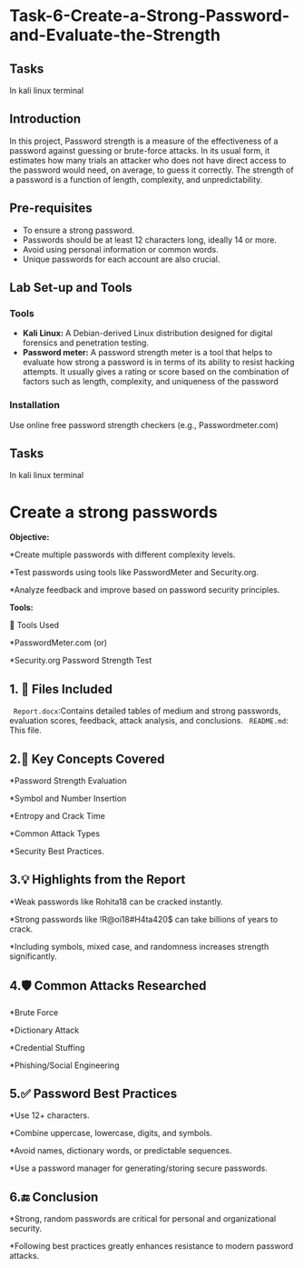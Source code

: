 
# Task-6-Create-a-Strong-Password-and-Evaluate-the-Strength

## Tasks
In kali linux terminal

## Introduction
In this project, Password strength is a measure of the effectiveness of a password against guessing or brute-force attacks. In its usual form, it estimates how many trials an attacker who does not have direct access to the password would need, on average, to guess it correctly.  The strength of a password is a function of length, complexity, and unpredictability.

## Pre-requisites
- To ensure a strong password.
- Passwords should be at least 12 characters long, ideally 14 or more.
-  Avoid using personal information or common words.
-  Unique passwords for each account are also crucial.

## Lab Set-up and Tools

### Tools
- **Kali Linux:** A Debian-derived Linux distribution designed for digital forensics and penetration testing.
- **Password meter:** A password strength meter is a tool that helps to evaluate how strong a password is in terms of its ability to resist hacking attempts. It usually gives a rating or score based on the combination of factors such as length, complexity, and uniqueness of the password
                                                       
### Installation
Use online free password strength checkers (e.g., Passwordmeter.com)

## Tasks
In kali linux terminal
# Create a strong passwords
**Objective:**

*Create multiple passwords with different complexity levels.

*Test passwords using tools like PasswordMeter and Security.org.

*Analyze feedback and improve based on password security principles.

**Tools:**

🧪 Tools Used

*PasswordMeter.com
             (or)
             
*Security.org Password Strength Test

## 1. 📁 Files Included
 ``` Report.docx```:Contains detailed tables of medium and strong passwords, evaluation scores, feedback, attack analysis, and conclusions.
 ``` README.md```: This file.

## 2.🔐 Key Concepts Covered

*Password Strength Evaluation

*Symbol and Number Insertion

*Entropy and Crack Time

*Common Attack Types

*Security Best Practices.

## 3.💡 Highlights from the Report

*Weak passwords like Rohita18 can be cracked instantly.

*Strong passwords like !R@oi18#H4ta420$ can take billions of years to crack.

*Including symbols, mixed case, and randomness increases strength significantly.

## 4.🛡️ Common Attacks Researched
*Brute Force

*Dictionary Attack

*Credential Stuffing

*Phishing/Social Engineering


## 5.✅ Password Best Practices

*Use 12+ characters.

*Combine uppercase, lowercase, digits, and symbols.

*Avoid names, dictionary words, or predictable sequences.

*Use a password manager for generating/storing secure passwords.

## 6.🔚 Conclusion
*Strong, random passwords are critical for personal and organizational security.

*Following best practices greatly enhances resistance to modern password attacks.

